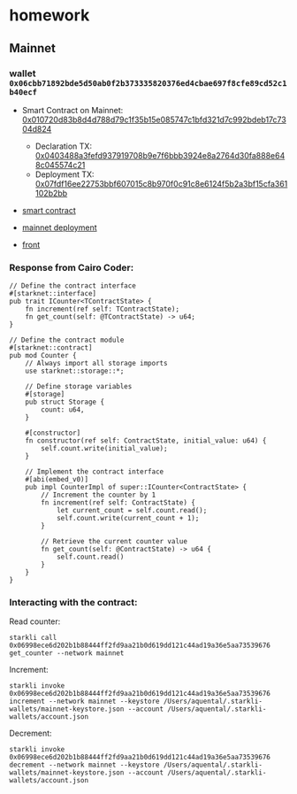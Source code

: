 # homework

## Mainnet

### wallet `0x06cbb71892bde5d50ab0f2b373335820376ed4cbae697f8cfe89cd52c1b40ecf`

- Smart Contract on Mainnet: [0x010720d83b8d4d788d79c1f35b15e085747c1bfd321d7c992bdeb17c7304d824](https://voyager.online/contract/0x010720d83b8d4d788d79c1f35b15e085747c1bfd321d7c992bdeb17c7304d824)
  - Declaration TX: [0x0403488a3fefd937919708b9e7f6bbb3924e8a2764d30fa888e648c045574c21](https://voyager.online/tx/0x403488a3fefd937919708b9e7f6bbb3924e8a2764d30fa888e648c045574c21)
  - Deployment TX: [0x07fdf16ee22753bbf607015c8b970f0c91c8e6124f5b2a3bf15cfa361102b2bb](https://voyager.online/tx/0x7fdf16ee22753bbf607015c8b970f0c91c8e6124f5b2a3bf15cfa361102b2bb)
- [smart contract](./counter/README.md)
- [mainnet deployment](./counter/scripts/mainnet-deployment.json)

- [front]()

### Response from Cairo Coder:

```cairo
// Define the contract interface
#[starknet::interface]
pub trait ICounter<TContractState> {
    fn increment(ref self: TContractState);
    fn get_count(self: @TContractState) -> u64;
}

// Define the contract module
#[starknet::contract]
pub mod Counter {
    // Always import all storage imports
    use starknet::storage::*;

    // Define storage variables
    #[storage]
    pub struct Storage {
        count: u64,
    }

    #[constructor]
    fn constructor(ref self: ContractState, initial_value: u64) {
        self.count.write(initial_value);
    }

    // Implement the contract interface
    #[abi(embed_v0)]
    pub impl CounterImpl of super::ICounter<ContractState> {
        // Increment the counter by 1
        fn increment(ref self: ContractState) {
            let current_count = self.count.read();
            self.count.write(current_count + 1);
        }

        // Retrieve the current counter value
        fn get_count(self: @ContractState) -> u64 {
            self.count.read()
        }
    }
}
```

### Interacting with the contract:

Read counter:

```shell
starkli call 0x06998ece6d202b1b88444ff2fd9aa21b0d619dd121c44ad19a36e5aa73539676 get_counter --network mainnet
```

Increment:

```shell
starkli invoke 0x06998ece6d202b1b88444ff2fd9aa21b0d619dd121c44ad19a36e5aa73539676 increment --network mainnet --keystore /Users/aquental/.starkli-wallets/mainnet-keystore.json --account /Users/aquental/.starkli-wallets/account.json
```

Decrement:

```shell
starkli invoke 0x06998ece6d202b1b88444ff2fd9aa21b0d619dd121c44ad19a36e5aa73539676 decrement --network mainnet --keystore /Users/aquental/.starkli-wallets/mainnet-keystore.json --account /Users/aquental/.starkli-wallets/account.json
```
